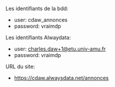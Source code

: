 Les identifiants de la bdd:
- user: cdaw_annonces
- password: vraimdp

Les identifiants Alwaydata:
- user: charles.daw+1@etu.univ-amu.fr
- password: vraimdp

URL du site:
- https://cdaw.alwaysdata.net/annonces
```
